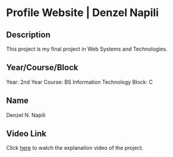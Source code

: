 # Profile Website | Denzel Napili

## Description

This project is my final project in Web Systems and Technologies.

## Year/Course/Block

Year: 2nd Year
Course: BS Information Technology
Block: C

## Name

Denzel N. Napili

## Video Link

Click [here](https://youtu.be/-6R1zECJoPo) to watch the explanation video of the project.
